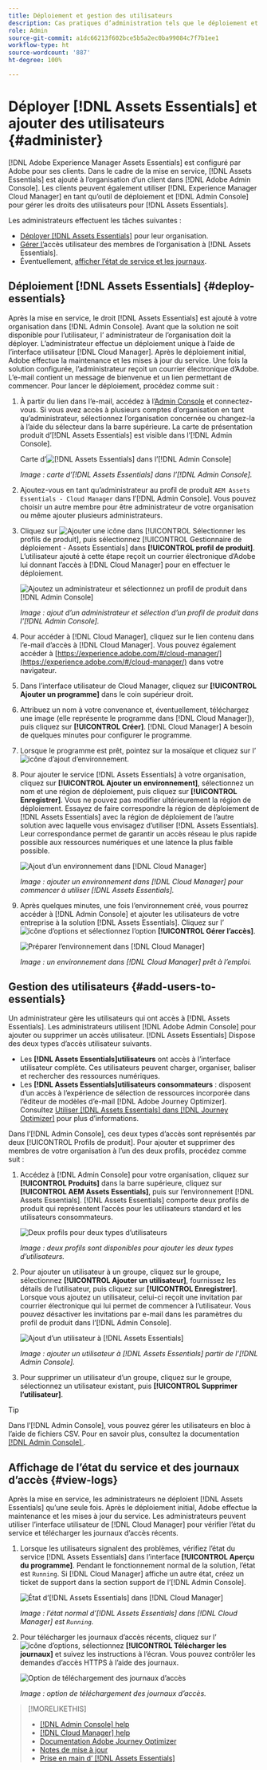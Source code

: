 ```yaml
---
title: Déploiement et gestion des utilisateurs
description: Cas pratiques d’administration tels que le déploiement et la gestion des utilisateurs dans  [!DNL Assets Essentials].
role: Admin
source-git-commit: a1dc66213f602bce5b5a2ec0ba99084c7f7b1ee1
workflow-type: ht
source-wordcount: '887'
ht-degree: 100%

---
```



# Déployer [!DNL Assets Essentials] et ajouter des utilisateurs {#administer}

[!DNL Adobe Experience Manager Assets Essentials] est configuré par Adobe pour ses clients. Dans le cadre de la mise en service, [!DNL Assets Essentials] est ajouté à l’organisation d’un client dans [!DNL Adobe Admin Console]. Les clients peuvent également utiliser [!DNL Experience Manager Cloud Manager] en tant qu’outil de déploiement et [!DNL Admin Console] pour gérer les droits des utilisateurs pour [!DNL Assets Essentials].

Les administrateurs effectuent les tâches suivantes :

* [Déployer [!DNL Assets Essentials]](#deploy-essentials) pour leur organisation.
* [Gérer l’](#add-users-to-essentials)accès utilisateur des membres de l’organisation à [!DNL Assets Essentials].
* Éventuellement, [afficher l’état de service et les journaux](#view-logs).

## Déploiement [!DNL Assets Essentials] {#deploy-essentials}

Après la mise en service, le droit [!DNL Assets Essentials] est ajouté à votre organisation dans [!DNL Admin Console]. Avant que la solution ne soit disponible pour l’utilisateur, l’ administrateur de l’organisation doit la déployer. L’administrateur effectue un déploiement unique à l’aide de l’interface utilisateur [!DNL Cloud Manager]. Après le déploiement initial, Adobe effectue la maintenance et les mises à jour du service. Une fois la solution configurée, l’administrateur reçoit un courrier électronique d’Adobe. L’e-mail contient un message de bienvenue et un lien permettant de commencer. Pour lancer le déploiement, procédez comme suit :

1. À partir du lien dans l’e-mail, accédez à l’[Admin Console](https://adminconsole.adobe.com) et connectez-vous. Si vous avez accès à plusieurs comptes d’organisation en tant qu’administrateur, sélectionnez l’organisation concernée ou changez-la à l’aide du sélecteur dans la barre supérieure. La carte de présentation produit d’[!DNL Assets Essentials] est visible dans l’[!DNL Admin Console].

   Carte d’![[!DNL Assets Essentials] dans l’[!DNL Admin Console]](assets/essentials-in-admin-console.png)

   *Image : carte d’[!DNL Assets Essentials] dans l’[!DNL Admin Console].*

1. Ajoutez-vous en tant qu’administrateur au profil de produit `AEM Assets Essentials - Cloud Manager` dans l’[!DNL Admin Console]. Vous pouvez choisir un autre membre pour être administrateur de votre organisation ou même ajouter plusieurs administrateurs.

1. Cliquez sur ![Ajouter une icône](assets/do-not-localize/add-icon.svg) dans [!UICONTROL Sélectionner les profils de produit], puis sélectionnez [!UICONTROL Gestionnaire de déploiement - Assets Essentials] dans **[!UICONTROL profil de produit]**. L’utilisateur ajouté à cette étape reçoit un courrier électronique d’Adobe lui donnant l’accès à [!DNL Cloud Manager] pour en effectuer le déploiement.

   ![Ajoutez un administrateur et sélectionnez un profil de produit dans [!DNL Admin Console]](assets/adminconsole-user1.png)

   *Image : ajout d’un administrateur et sélection d’un profil de produit dans l’[!DNL Admin Console].*

1. Pour accéder à [!DNL Cloud Manager], cliquez sur le lien contenu dans l’e-mail d’accès à [!DNL Cloud Manager]. Vous pouvez également accéder à [https://experience.adobe.com/#/cloud-manager/](https://experience.adobe.com/#/cloud-manager/) dans votre navigateur.

1. Dans l’interface utilisateur de Cloud Manager, cliquez sur **[!UICONTROL Ajouter un programme]** dans le coin supérieur droit.

1. Attribuez un nom à votre convenance et, éventuellement, téléchargez une image (elle représente le programme dans [!DNL Cloud Manager]), puis cliquez sur **[!UICONTROL Créer]**. [!DNL Cloud Manager] A besoin de quelques minutes pour configurer le programme.

1. Lorsque le programme est prêt, pointez sur la mosaïque et cliquez sur l’![icône d’ajout d’environnement](assets/do-not-localize/add-environment-icon.png).

1. Pour ajouter le service [!DNL Assets Essentials] à votre organisation, cliquez sur **[!UICONTROL Ajouter un environnement]**, sélectionnez un nom et une région de déploiement, puis cliquez sur **[!UICONTROL Enregistrer]**. Vous ne pouvez pas modifier ultérieurement la région de déploiement. Essayez de faire correspondre la région de déploiement de [!DNL Assets Essentials] avec la région de déploiement de l’autre solution avec laquelle vous envisagez d’utiliser [!DNL Assets Essentials]. Leur correspondance permet de garantir un accès réseau le plus rapide possible aux ressources numériques et une latence la plus faible possible.

   ![Ajout d’un environnement dans [!DNL Cloud Manager]](assets/cloudmanager-add-environment-for-essentials.png)

   *Image : ajouter un environnement dans [!DNL Cloud Manager] pour commencer à utiliser [!DNL Assets Essentials].*

1. Après quelques minutes, une fois l’environnement créé, vous pourrez accéder à [!DNL Admin Console] et ajouter les utilisateurs de votre entreprise à la solution [!DNL Assets Essentials]. Cliquez sur l’![icône d’options](assets/do-not-localize/options-ellipses-icon.png) et sélectionnez l’option **[!UICONTROL Gérer l’accès]**.

   ![Préparer l’environnement dans [!DNL Cloud Manager]](assets/cloudmanager-manage-access-essentials.png)

   *Image : un environnement dans [!DNL Cloud Manager] prêt à l’emploi.*

## Gestion des utilisateurs {#add-users-to-essentials}

Un administrateur gère les utilisateurs qui ont accès à [!DNL Assets Essentials]. Les administrateurs utilisent [!DNL Adobe Admin Console] pour ajouter ou supprimer un accès utilisateur. [!DNL Assets Essentials] Dispose des deux types d’accès utilisateur suivants.

* Les **[!DNL Assets Essentials]utilisateurs** ont accès à l’interface utilisateur complète. Ces utilisateurs peuvent charger, organiser, baliser et rechercher des ressources numériques.
* Les **[!DNL Assets Essentials]utilisateurs consommateurs** : disposent d’un accès à l’expérience de sélection de ressources incorporée dans l’éditeur de modèles d’e-mail [!DNL Adobe Journey Optimizer]. Consultez [Utiliser  [!DNL Assets Essentials]  dans  [!DNL Journey Optimizer]](https://experienceleague.adobe.com/docs/journey-optimizer/using/create-messages/assets-essentials.html?lang=fr) pour plus d’informations.

Dans l’[!DNL Admin Console], ces deux types d’accès sont représentés par deux [!UICONTROL Profils de produit]. Pour ajouter et supprimer des membres de votre organisation à l’un des deux profils, procédez comme suit :

1. Accédez à [!DNL Admin Console] pour votre organisation, cliquez sur **[!UICONTROL Produits]** dans la barre supérieure, cliquez sur **[!UICONTROL AEM Assets Essentials]**, puis sur l’environnement [!DNL Assets Essentials]. [!DNL Assets Essentials] comporte deux profils de produit qui représentent l’accès pour les utilisateurs standard et les utilisateurs consommateurs.

   ![Deux profils pour deux types d’utilisateurs](assets/adminconsole-user-types.png)

   *Image : deux profils sont disponibles pour ajouter les deux types d’utilisateurs.*

1. Pour ajouter un utilisateur à un groupe, cliquez sur le groupe, sélectionnez **[!UICONTROL Ajouter un utilisateur]**, fournissez les détails de l’utilisateur, puis cliquez sur **[!UICONTROL Enregistrer]**. Lorsque vous ajoutez un utilisateur, celui-ci reçoit une invitation par courrier électronique qui lui permet de commencer à l’utilisateur. Vous pouvez désactiver les invitations par e-mail dans les paramètres du profil de produit dans l’[!DNL Admin Console].

   ![Ajout d’un utilisateur à [!DNL Assets Essentials]](assets/adminconsole-add-user.png)

   *Image : ajouter un utilisateur à [!DNL Assets Essentials] partir de l’[!DNL Admin Console].*

1. Pour supprimer un utilisateur d’un groupe, cliquez sur le groupe, sélectionnez un utilisateur existant, puis **[!UICONTROL Supprimer l’utilisateur]**.

>[!TIP]
>
>Dans l’[!DNL Admin Console], vous pouvez gérer les utilisateurs en bloc à l’aide de fichiers CSV. Pour en savoir plus, consultez la documentation [[!DNL Admin Console] ](https://helpx.adobe.com/fr/enterprise/using/accounts.html).

## Affichage de l’état du service et des journaux d’accès {#view-logs}

Après la mise en service, les administrateurs ne déploient [!DNL Assets Essentials] qu’une seule fois. Après le déploiement initial, Adobe effectue la maintenance et les mises à jour du service. Les administrateurs peuvent utiliser l’interface utilisateur de [!DNL Cloud Manager] pour vérifier l’état du service et télécharger les journaux d’accès récents.

1. Lorsque les utilisateurs signalent des problèmes, vérifiez l’état du service [!DNL Assets Essentials] dans l’interface **[!UICONTROL Aperçu du programme]**. Pendant le fonctionnement normal de la solution, l’état est `Running`. Si [!DNL Cloud Manager] affiche un autre état, créez un ticket de support dans la section support de l’[!DNL Admin Console].

   ![État d’[!DNL Assets Essentials] dans [!DNL Cloud Manager]](assets/cloudmanager-manage-access-essentials.png)

   *Image : l’état normal d’[!DNL Assets Essentials] dans [!DNL Cloud Manager] est `Running`.*

1. Pour télécharger les journaux d’accès récents, cliquez sur l’![icône d’options](assets/do-not-localize/options-ellipses-icon.png), sélectionnez **[!UICONTROL Télécharger les journaux]** et suivez les instructions à l’écran. Vous pouvez contrôler les demandes d’accès HTTPS à l’aide des journaux.

   ![Option de téléchargement des journaux d’accès](assets/cloudmanager-download-logs.png)

   *Image : option de téléchargement des journaux d’accès.*

>[!MORELIKETHIS]
>
>* [[!DNL Admin Console] help](https://helpx.adobe.com/fr/enterprise/using/admin-console.html)
>* [[!DNL Cloud Manager] help](https://experienceleague.adobe.com/docs/experience-manager-cloud-manager/using/introduction-to-cloud-manager.html?lang=fr)
>* [Documentation Adobe Journey Optimizer](https://experienceleague.adobe.com/docs/journey-optimizer/using/ajo-home.html?lang=fr)
>* [Notes de mise à jour](release-notes.md)
>* [Prise en main d’ [!DNL Assets Essentials]](get-started.md)

